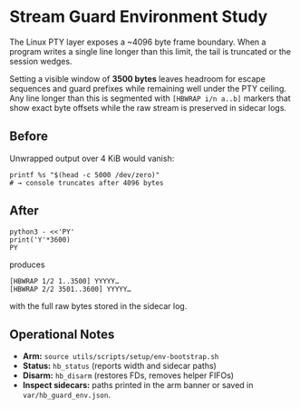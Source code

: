 # Stream Guard Environment Study

The Linux PTY layer exposes a ~4096 byte frame boundary. When a program writes a single line longer than this limit, the tail is truncated or the session wedges.

Setting a visible window of **3500 bytes** leaves headroom for escape sequences and guard prefixes while remaining well under the PTY ceiling. Any line longer than this is segmented with `[HBWRAP i/n a..b]` markers that show exact byte offsets while the raw stream is preserved in sidecar logs.

## Before
Unwrapped output over 4 KiB would vanish:
```
printf %s "$(head -c 5000 /dev/zero)"
# → console truncates after 4096 bytes
```

## After
```
python3 - <<'PY'
print('Y'*3600)
PY
```
produces
```
[HBWRAP 1/2 1..3500] YYYYY…
[HBWRAP 2/2 3501..3600] YYYYY…
```
with the full raw bytes stored in the sidecar log.

## Operational Notes
* **Arm:** `source utils/scripts/setup/env-bootstrap.sh`
* **Status:** `hb_status` (reports width and sidecar paths)
* **Disarm:** `hb_disarm` (restores FDs, removes helper FIFOs)
* **Inspect sidecars:** paths printed in the arm banner or saved in `var/hb_guard_env.json`.
